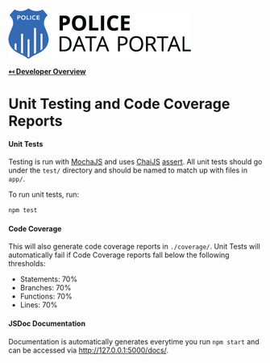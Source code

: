 ![Police Data Portal Logo](img/logo.png "Police Data Portal Logo")

**[↤ Developer Overview](../README.md)**

Unit Testing and Code Coverage Reports
===

#### Unit Tests

Testing is run with [MochaJS](https://mochajs.org/) and uses [ChaiJS](http://chaijs.com/) [assert](http://chaijs.com/api/assert/). All unit tests should go under the `test/` directory and should be named to match up with files in `app/`.

To run unit tests, run:

```bash
npm test
```

#### Code Coverage

This will also generate code coverage reports in `./coverage/`.  Unit Tests will automatically fail if Code Coverage reports fall below the following thresholds:

* Statements: 70%
* Branches: 70%
* Functions: 70%
* Lines: 70%

#### JSDoc Documentation

Documentation is automatically generates everytime you run `npm start` and can be accessed via http://127.0.0.1:5000/docs/.
